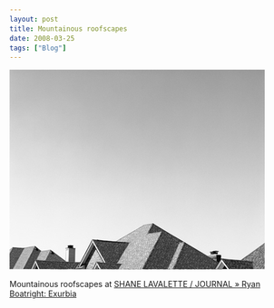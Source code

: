 ```yaml
---
layout: post
title: Mountainous roofscapes
date: 2008-03-25
tags: ["Blog"]
---
```


![](k3Im6rfOq70jtvkwtWRohbKm_500.jpg)  

Mountainous roofscapes at [SHANE LAVALETTE / JOURNAL » Ryan Boatright: Exurbia](http://www.shanelavalette.com/journal/2007/07/16/ryan-boatright-exurbia/)